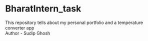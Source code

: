 # BharatIntern_task
This repository tells about my personal portfolio and a temperature converter app
<br>
Author - Sudip Ghosh
